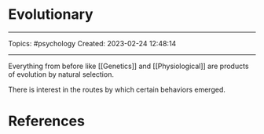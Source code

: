 # Evolutionary
---
Topics: #psychology
Created: 2023-02-24 12:48:14

---

Everything from before like [[Genetics]] and [[Physiological]] are products of evolution by natural selection.

There is interest in the routes by which certain behaviors emerged.

# References
